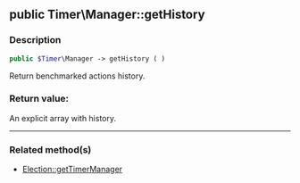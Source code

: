 ## public Timer\Manager::getHistory

### Description    

```php
public $Timer\Manager -> getHistory ( )
```

Return benchmarked actions history.    


### Return value:   

An explicit array with history.


---------------------------------------

### Related method(s)      

* [Election::getTimerManager](../Election%20Class/public%20Election--getTimerManager.md)    

